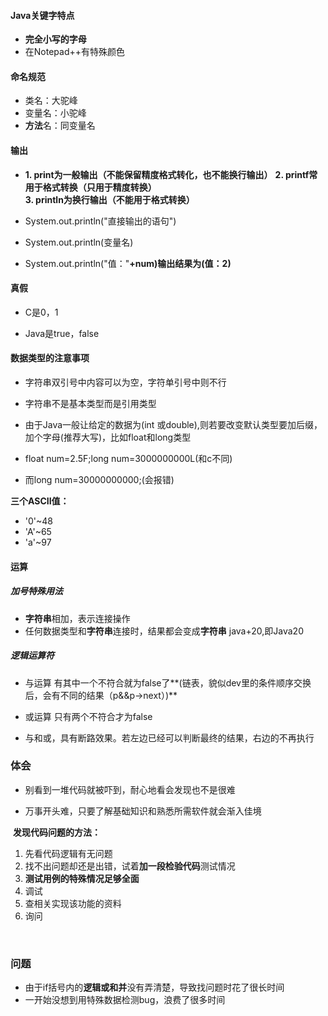 #### Java关键字特点

- **完全小写的字母**
- 在Notepad++有特殊颜色

#### 命名规范

- 类名：大驼峰
- 变量名：小驼峰
- **方法**名：同变量名

#### 输出

- **1.  print为一般输出（不能保留精度格式转化，也不能换行输出）** 
  **2. printf常用于格式转换（只用于精度转换）** 
  **3. println为换行输出（不能用于格式转换）**

- System.out.println("直接输出的语句")

- System.out.println(变量名)

- System.out.println("值："**+**num)输出结果为**(值：2)**


#### 真假

- C是0，1 

- Java是true，false


#### **数据类型的注意事项**

- 字符串双引号中内容可以为空，字符单引号中则不行

- 字符串不是基本类型而是引用类型

- 由于Java一般让给定的数据为(int 或double),则若要改变默认类型要加后缀，加个字母(推荐大写)，比如float和long类型 

- float num=2.5F;long num=3000000000L(和c不同) 

- 而long num=30000000000;(会报错)


**三个ASCII值：**

- '0'~48   
- 'A'~65  
- 'a'~97   

#### 运算

##### 加号特殊用法

- **字符串**相加，表示连接操作
- 任何数据类型和**字符串**连接时，结果都会变成**字符串**  java+20,即Java20

##### 逻辑运算符

- 与运算 	有其中一个不符合就为false了**(链表，貌似dev里的条件顺序交换后，会有不同的结果（p&&p->next）)**

- 或运算	只有两个不符合才为false

- 与和或，具有断路效果。若左边已经可以判断最终的结果，右边的不再执行







### 体会

- 别看到一堆代码就被吓到，耐心地看会发现也不是很难

- 万事开头难，只要了解基础知识和熟悉所需软件就会渐入佳境


​     **发现代码问题的方法：**

1. 先看代码逻辑有无问题
2. 找不出问题却还是出错，试着**加一段检验代码**测试情况
3. **测试用例的特殊情况足够全面**
4. 调试
5. 查相关实现该功能的资料
6. 询问

​                       

### 问题

- 由于if括号内的**逻辑或和并**没有弄清楚，导致找问题时花了很长时间
- 一开始没想到用特殊数据检测bug，浪费了很多时间




